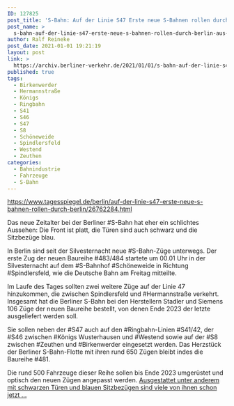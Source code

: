 ```yaml
---
ID: 127825
post_title: 'S-Bahn: Auf der Linie S47 Erste neue S-Bahnen rollen durch Berlin, aus Der Tagesspiegel'
post_name: >
  s-bahn-auf-der-linie-s47-erste-neue-s-bahnen-rollen-durch-berlin-aus-der-tagesspiegel
author: Ralf Reineke
post_date: 2021-01-01 19:21:19
layout: post
link: >
  https://archiv.berliner-verkehr.de/2021/01/01/s-bahn-auf-der-linie-s47-erste-neue-s-bahnen-rollen-durch-berlin-aus-der-tagesspiegel/
published: true
tags:
  - Birkenwerder
  - Hermannstraße
  - Königs
  - Ringbahn
  - S41
  - S46
  - S47
  - S8
  - Schöneweide
  - Spindlersfeld
  - Westend
  - Zeuthen
categories:
  - Bahnindustrie
  - Fahrzeuge
  - S-Bahn
---
```

https://www.tagesspiegel.de/berlin/auf-der-linie-s47-erste-neue-s-bahnen-rollen-durch-berlin/26762284.html

Das neue Zeitalter bei der Berliner #S-Bahn hat eher ein schlichtes Aussehen: Die Front ist platt, die Türen sind auch schwarz und die Sitzbezüge blau.

In Berlin sind seit der Silvesternacht neue #S-Bahn-Züge unterwegs. Der erste Zug der neuen Baureihe #483/484 startete um 00.01 Uhr in der Silvesternacht auf dem #S-Bahnhof #Schöneweide in Richtung #Spindlersfeld, wie die Deutsche Bahn am Freitag mitteilte.

Im Laufe des Tages sollten zwei weitere Züge auf der Linie 47 hinzukommen, die zwischen Spindlersfeld und #Hermannstraße verkehrt. Insgesamt hat die Berliner S-Bahn bei den Herstellern Stadler und Siemens 106 Züge der neuen Baureihe bestellt, von denen Ende 2023 der letzte ausgeliefert werden soll.

Sie sollen neben der #S47 auch auf den #Ringbahn-Linien #S41/42, der #S46 zwischen #Königs Wusterhausen und #Westend sowie auf der #S8 zwischen #Zeuthen und #Birkenwerder eingesetzt werden. Das Herzstück der Berliner S-Bahn-Flotte mit ihren rund 650 Zügen bleibt indes die Baureihe #481.

Die rund 500 Fahrzeuge dieser Reihe sollen bis Ende 2023 umgerüstet und optisch den neuen Zügen angepasst werden. <a href="https://www.tagesspiegel.de/berlin/auf-der-linie-s47-erste-neue-s-bahnen-rollen-durch-berlin/26762284.html">Ausgestattet unter anderem mit schwarzen Türen und blauen Sitzbezügen sind viele von ihnen schon jetzt ...</a>